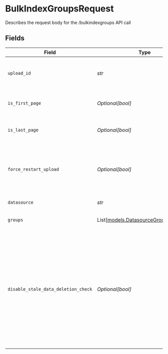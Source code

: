 # BulkIndexGroupsRequest

Describes the request body for the /bulkindexgroups API call


## Fields

| Field                                                                                                                                                                                                                                                | Type                                                                                                                                                                                                                                                 | Required                                                                                                                                                                                                                                             | Description                                                                                                                                                                                                                                          |
| ---------------------------------------------------------------------------------------------------------------------------------------------------------------------------------------------------------------------------------------------------- | ---------------------------------------------------------------------------------------------------------------------------------------------------------------------------------------------------------------------------------------------------- | ---------------------------------------------------------------------------------------------------------------------------------------------------------------------------------------------------------------------------------------------------- | ---------------------------------------------------------------------------------------------------------------------------------------------------------------------------------------------------------------------------------------------------- |
| `upload_id`                                                                                                                                                                                                                                          | *str*                                                                                                                                                                                                                                                | :heavy_check_mark:                                                                                                                                                                                                                                   | Unique id that must be used for this instance of datasource groups upload                                                                                                                                                                            |
| `is_first_page`                                                                                                                                                                                                                                      | *Optional[bool]*                                                                                                                                                                                                                                     | :heavy_minus_sign:                                                                                                                                                                                                                                   | true if this is the first page of the upload. Defaults to false                                                                                                                                                                                      |
| `is_last_page`                                                                                                                                                                                                                                       | *Optional[bool]*                                                                                                                                                                                                                                     | :heavy_minus_sign:                                                                                                                                                                                                                                   | true if this is the last page of the upload. Defaults to false                                                                                                                                                                                       |
| `force_restart_upload`                                                                                                                                                                                                                               | *Optional[bool]*                                                                                                                                                                                                                                     | :heavy_minus_sign:                                                                                                                                                                                                                                   | Flag to discard previous upload attempts and start from scratch. Must be specified with isFirstPage=true                                                                                                                                             |
| `datasource`                                                                                                                                                                                                                                         | *str*                                                                                                                                                                                                                                                | :heavy_check_mark:                                                                                                                                                                                                                                   | datasource of the groups                                                                                                                                                                                                                             |
| `groups`                                                                                                                                                                                                                                             | List[[models.DatasourceGroupDefinition](../models/datasourcegroupdefinition.md)]                                                                                                                                                                     | :heavy_check_mark:                                                                                                                                                                                                                                   | batch of groups for the datasource                                                                                                                                                                                                                   |
| `disable_stale_data_deletion_check`                                                                                                                                                                                                                  | *Optional[bool]*                                                                                                                                                                                                                                     | :heavy_minus_sign:                                                                                                                                                                                                                                   | True if older group data needs to be force deleted after the upload completes. Defaults to older data being deleted only if the percentage of data being deleted is less than a reasonable threshold. This must only be set when `isLastPage = true` |